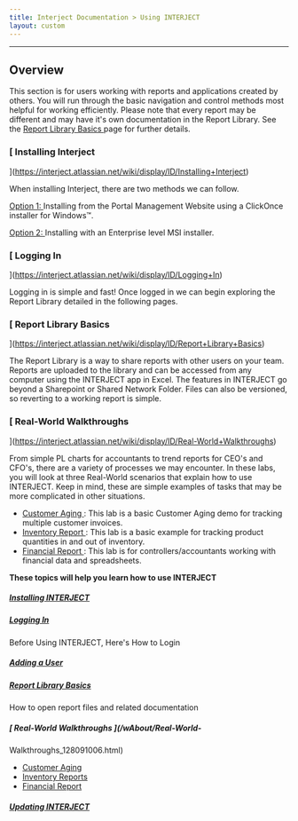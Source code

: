 ```yaml
---
title: Interject Documentation > Using INTERJECT
layout: custom
---
```

* * *

##  **Overview**

This section is for users working with reports and applications created by
others. You will run through the basic navigation and control methods most
helpful for working efficiently. Please note that every report may be
different and may have it's own documentation in the Report Library. See the [
Report Library Basics ](/wAbout/Report-Library-Basics_61702517.html) page for
further details.

###  [ Installing Interject
](https://interject.atlassian.net/wiki/display/ID/Installing+Interject)

When installing Interject, there are two methods we can follow.

[ Option 1:
](https://interject.atlassian.net/wiki/display/ID/Installing+Interject#InstallingInterject-O1)
Installing from the Portal Management Website using a ClickOnce installer for
Windows™.

[ Option 2:
](https://interject.atlassian.net/wiki/display/ID/Installing+Interject#InstallingInterject-O2)
Installing with an Enterprise level MSI installer.

###  [ Logging In
](https://interject.atlassian.net/wiki/display/ID/Logging+In)

Logging in is simple and fast! Once logged in we can begin exploring the
Report Library detailed in the following pages.

###  [ Report Library Basics
](https://interject.atlassian.net/wiki/display/ID/Report+Library+Basics)

The Report Library is a way to share reports with other users on your team.
Reports are uploaded to the library and can be accessed from any computer
using the INTERJECT app in Excel. The features in INTERJECT go beyond a
Sharepoint or Shared Network Folder. Files can also be versioned, so reverting
to a working report is simple.

###  [ Real-World Walkthroughs
](https://interject.atlassian.net/wiki/display/ID/Real-World+Walkthroughs)

From simple PL charts for accountants to trend reports for CEO's and CFO's,
there are a variety of processes we may encounter. In these labs, you will
look at three Real-World scenarios that explain how to use INTERJECT. Keep in
mind, these are simple examples of tasks that may be more complicated in other
situations.

  * [ Customer Aging ](/wAbout/Customer-Aging_128091294.html) : This lab is a basic Customer Aging demo for tracking multiple customer invoices. 
  * [ Inventory Report ](/wAbout/Inventory-Reports_128091499.html) : This lab is a basic example for tracking product quantities in and out of inventory. 
  * [ Financial Report ](/wAbout/Financial-Report_128091561.html) : This lab is for controllers/accountants working with financial data and spreadsheets. 

**These topics will help you learn how to use INTERJECT**

#####  [ Installing INTERJECT ](/wAbout/Installing-INTERJECT_91881528.html)

#####  [ Logging In ](/wAbout/Logging-In_63275074.html)

Before Using INTERJECT, Here's How to Login

#####  [ Adding a User ](/wAbout/Adding-a-User_61702191.html)

#####  [ Report Library Basics ](/wAbout/Report-Library-Basics_61702517.html)

How to open report files and related documentation

#####  [ Real-World Walkthroughs ](/wAbout/Real-World-
Walkthroughs_128091006.html)

  * [ Customer Aging ](Customer-Aging_128091294.html)
  * [ Inventory Reports ](Inventory-Reports_128091499.html)
  * [ Financial Report ](Financial-Report_128091561.html)

#####  [ Updating INTERJECT ](/wAbout/Updating-INTERJECT_128493904.html)

    
    
      
    

